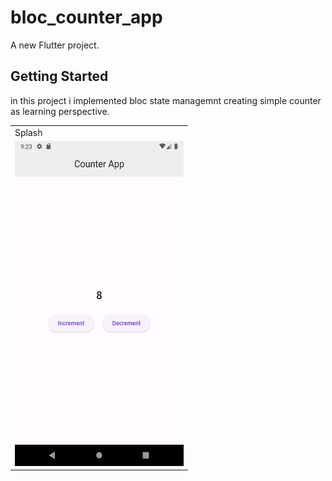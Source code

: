 # bloc_counter_app

A new Flutter project.

## Getting Started

in this project i implemented bloc state managemnt creating simple counter as learning perspective.


<table>
  <tr>
    <td>Splash</td>
  </tr>
  
  <tr>
    <td><img src="https://github.com/imziaurrehman/simplecounterbloc/blob/main/assets/Screenshot_1710606195.png" width=270 height=520></td>
  </tr>
 </table>
